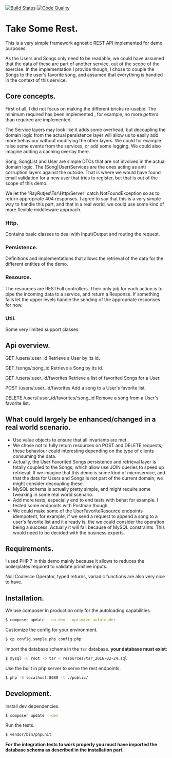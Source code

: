 [![Build Status](https://travis-ci.org/rayrutjes/take-some-rest.svg)](https://travis-ci.org/rayrutjes/take-some-rest)
[![Code Quality](https://img.shields.io/scrutinizer/g/rayrutjes/take-some-rest.svg)](https://scrutinizer-ci.com/g/rayrutjes/take-some-rest/)

# Take Some Rest.

This is a very simple framework agnostic REST API implemented for demo purposes.

As the Users and Songs only need to be readable, we could have assumed that the data of these are part of another
service, out of the scope of the exercise. 
In the implementation I provide though, I chose to couple the Songs to the user's favorite song, and assumed that everything
is handled in the context of this service.

## Core concepts.

First of all, I did not focus on making the different bricks re-usable. The minimum required has been implemented
, for example, no more *getters* than required are implemented.

The Service layers may look like it adds some overhead, but decoupling the domain logic from the actual persistence layer
will allow us to easily add more behaviour without modifying the other layers. We could for example raise some events from the services, or add some logging. 
We could also imagine adding a caching overlay there.

Song, SongList and User are simple DTOs that are not involved in the actual domain logic.
The (Song|User)Services are the ones acting as anti corruption layers against the outside. That is where we would have found email validation for 
a new user that tries to register, but that is out of the scope of this demo.

We let the 'RayRutjes\Tsr\Http\Server' catch NotFoundException so as to return appropriate 404 responses. I agree to say that this is a very
simple way to handle this part, and that in a real world, we could use some kind of more flexible middleware approach.

### Http.

Contains basic classes to deal with Input/Output and routing the request.

### Persistence.

Definitions and implementations that allows the retrieval of the data for the different entities of the demo.

### Resource.

The resources are RESTFull controllers. Their only job for each action is to pipe the incoming data to a service,
and return a Response. If something fails let the upper levels handle the sending of the appropriate responses for now.

### Util.

Some very limited support classes.
 
## Api overview.

GET /users/:user_id Retrieve a User by its id.

GET /songs/:song_id Retrieve a Song by its id.

GET /users/:user_id/favorites Retrieve a list of favorited Songs for a User.

POST /users/:user_id/favorites Add a song to a User's favorite list. 

DELETE /users/:user_id/favorites/:song_id Remove a song from a User's favorite list. 


## What could largely be enhanced/changed in a real world scenario.

- Use value objects to ensure that all invariants are met.
- We chose not to fully return resources on POST and DELETE requests, these behaviour could interesting depending on the type of clients consuming the data.
- Actually, the User Favorited Songs persistence and retrieval layer is totally coupled to the Songs, which allow use JOIN queries to speed up retrieval.
If we imagine that this demo is some kind of microservice, and that the data for Users and Songs is not part of the current domain, we might consider decoupling these.
- MySQL schema is actually pretty simple, and might require some tweaking in some real world scenario.
- Add more tests, especially end to end tests with behat for example. I tested some endpoints with Postman though.
- We could make some of the UserFavoriteResource endpoints idempotent, for example, if we send a request to append a song to a user's favorite list and it already is, the we could 
consider the operation being a success. Actually it will fail because of MySQL constraints. This would need to be decided with the business experts.


## Requirements.

I used PHP 7 in this demo mainly because it allows to reduces the boilerplates required to validate primitive inputs.

Null Coalesce Operator, typed returns, variadic functions are also very nice to have.

## Installation.

We use composer in production only for the autoloading capabilities.

```bash
$ composer update --no-dev --optimize-autoloader
```

Customize the config for your environment.

```bash
$ cp config.sample.php config.php
```

Import the database schema in the `tsr` database. **your database must exist**:

```bash
$ mysql -u root -p tsr < resources/tsr_2016-02-24.sql
```

Use the built in php server to serve the rest endpoints.

```bash
$ php -S localhost:8080 -t ./public/ 
```

## Development.

Install dev dependencies.

```bash
$ composer update --dev
```

Run the tests.

```bash
$ vendor/bin/phpunit
```

**For the integration tests to work properly you must have imported the database schema as described in the installation part.**



